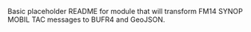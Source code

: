 Basic placeholder README for module that will transform FM14 SYNOP MOBIL TAC messages to BUFR4 and GeoJSON.